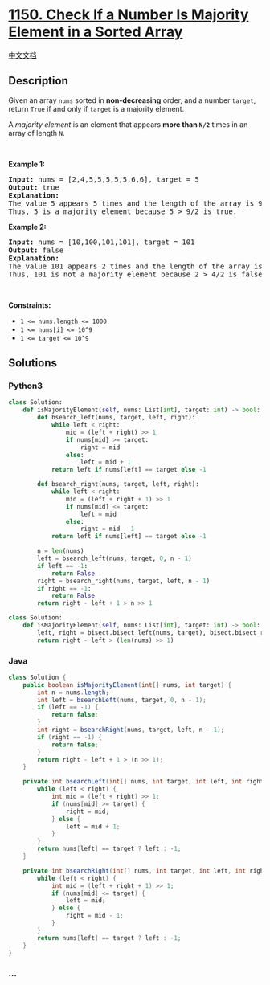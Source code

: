 # [1150. Check If a Number Is Majority Element in a Sorted Array](https://leetcode.com/problems/check-if-a-number-is-majority-element-in-a-sorted-array)

[中文文档](/solution/1100-1199/1150.Check%20If%20a%20Number%20Is%20Majority%20Element%20in%20a%20Sorted%20Array/README.md)

## Description

<p>Given an array <code>nums</code> sorted in <strong>non-decreasing</strong> order, and a number <code>target</code>, return <code>True</code> if and only if <code>target</code> is a majority element.</p>

<p>A <em>majority element</em> is an element that appears <strong>more than <code>N/2</code></strong> times in an array of length <code>N</code>.</p>

<p>&nbsp;</p>

<p><strong>Example 1:</strong></p>

<pre>
<strong>Input: </strong>nums = <span id="example-input-1-1">[2,4,5,5,5,5,5,6,6]</span>, target = <span id="example-input-1-2">5</span>
<strong>Output: </strong><span id="example-output-1">true</span>
<strong>Explanation: </strong>
The value 5 appears 5 times and the length of the array is 9.
Thus, 5 is a majority element because 5 &gt; 9/2 is true.
</pre>

<p><strong>Example 2:</strong></p>

<pre>
<strong>Input: </strong>nums = <span id="example-input-2-1">[10,100,101,101]</span>, target = <span id="example-input-2-2">101</span>
<strong>Output: </strong><span id="example-output-2">false</span>
<strong>Explanation: </strong>
The value 101 appears 2 times and the length of the array is 4.
Thus, 101 is not a majority element because 2 &gt; 4/2 is false.
</pre>

<p>&nbsp;</p>
<p><strong>Constraints:</strong></p>

<ul>
	<li><code>1 &lt;= nums.length &lt;= 1000</code></li>
	<li><code>1 &lt;= nums[i] &lt;= 10^9</code></li>
	<li><code>1 &lt;= target &lt;= 10^9</code></li>
</ul>

## Solutions

<!-- tabs:start -->

### **Python3**

```python
class Solution:
    def isMajorityElement(self, nums: List[int], target: int) -> bool:
        def bsearch_left(nums, target, left, right):
            while left < right:
                mid = (left + right) >> 1
                if nums[mid] >= target:
                    right = mid
                else:
                    left = mid + 1
            return left if nums[left] == target else -1

        def bsearch_right(nums, target, left, right):
            while left < right:
                mid = (left + right + 1) >> 1
                if nums[mid] <= target:
                    left = mid
                else:
                    right = mid - 1
            return left if nums[left] == target else -1

        n = len(nums)
        left = bsearch_left(nums, target, 0, n - 1)
        if left == -1:
            return False
        right = bsearch_right(nums, target, left, n - 1)
        if right == -1:
            return False
        return right - left + 1 > n >> 1
```

```python
class Solution:
    def isMajorityElement(self, nums: List[int], target: int) -> bool:
        left, right = bisect.bisect_left(nums, target), bisect.bisect_right(nums, target)
        return right - left > (len(nums) >> 1)
```

### **Java**

```java
class Solution {
    public boolean isMajorityElement(int[] nums, int target) {
        int n = nums.length;
        int left = bsearchLeft(nums, target, 0, n - 1);
        if (left == -1) {
            return false;
        }
        int right = bsearchRight(nums, target, left, n - 1);
        if (right == -1) {
            return false;
        }
        return right - left + 1 > (n >> 1);
    }

    private int bsearchLeft(int[] nums, int target, int left, int right) {
        while (left < right) {
            int mid = (left + right) >> 1;
            if (nums[mid] >= target) {
                right = mid;
            } else {
                left = mid + 1;
            }
        }
        return nums[left] == target ? left : -1;
    }

    private int bsearchRight(int[] nums, int target, int left, int right) {
        while (left < right) {
            int mid = (left + right + 1) >> 1;
            if (nums[mid] <= target) {
                left = mid;
            } else {
                right = mid - 1;
            }
        }
        return nums[left] == target ? left : -1;
    }
}
```

### **...**

```

```

<!-- tabs:end -->
